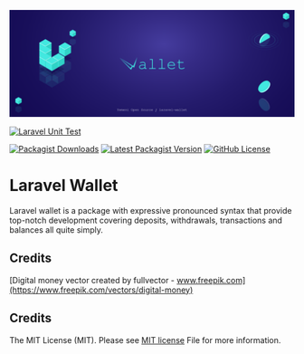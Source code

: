 ![Laravel Wallet](./images/yos-laravel-wallet.svg)
<p align="center">

[![Laravel Unit Test](https://github.com/Yemeni-Open-Source/laravel-wallet/actions/workflows/laravel-unit-test.yml/badge.svg)](https://github.com/Yemeni-Open-Source/laravel-wallet/actions/workflows/laravel-unit-test.yml)

<a href="https://packagist.com/packages/Yemeni-Open-Source/laravel-wallet"><img alt="Packagist Downloads" src="https://img.shields.io/packagist/dt/Yemeni-Open-Source/laravel-wallet?color=blue&logoColor=white"></a>
<a href="https://packagist.com/packages/Yemeni-Open-Source/laravel-wallet"><img alt="Latest Packagist Version" src="https://img.shields.io/packagist/v/Yemeni-Open-Source/laravel-wallet?color=success&label=version&logo=packagist&logoColor=white"></a>
<a href="https://github.com/Yemeni-Open-Source/laravel-wallet/blob/develop/LICENSE"><img alt="GitHub License" src="https://img.shields.io/github/license/Yemeni-Open-Source/laravel-wallet?color=blueviolet"></a>
</p>


# Laravel Wallet

Laravel wallet is a package with expressive pronounced syntax that provide top-notch development covering deposits, withdrawals, transactions and balances all quite simply.

## Credits

[Digital money vector created by fullvector - www.freepik.com](https://www.freepik.com/vectors/digital-money)

## Credits

The MIT License (MIT). Please see [MIT license](LICENSE) File for more information.